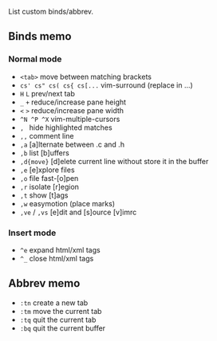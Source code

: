 List custom binds/abbrev.

## Binds memo

### Normal mode

- `<tab>` move between matching brackets
- `cs' cs" cs( cs{ cs[...` vim-surround (replace in ...)
- `H` `L` prev/next tab
- `_` `+` reduce/increase pane height
- `<` `>` reduce/increase pane width
- `^N ^P ^X` vim-multiple-cursors
- `, ` hide highlighted matches
- `,,` comment line
- `,a` [a]lternate between .c and .h
- `,b` list [b]uffers
- `,d{move}` [d]elete current line without store it in the buffer
- `,e` [e]xplore files
- `,o` file fast-[o]pen
- `,r` isolate [r]egion
- `,t` show [t]ags
- `,w` easymotion (place marks)
- `,ve` / `,vs` [e]dit and [s]ource [v]imrc

### Insert mode
- `^e` expand html/xml tags
- `^_` close html/xml tags

## Abbrev memo

- `:tn` create a new tab
- `:tm` move the current tab
- `:tq` quit the current tab
- `:bq` quit the current buffer
